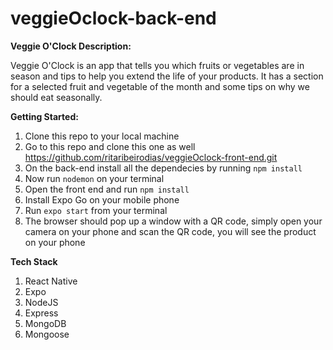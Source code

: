 # veggieOclock-back-end

**Veggie O'Clock Description:**

Veggie O'Clock is an app that tells you which fruits or vegetables are in season and tips to help you extend the life of your products. It has a section for a selected fruit and vegetable of the month and some tips on why we should eat seasonally.

**Getting Started:**

 1. Clone this repo to your local machine
 2. Go to this repo and clone this one as well https://github.com/ritaribeirodias/veggieOclock-front-end.git
 3. On the back-end install all the dependecies by running `npm install`
 4. Now run `nodemon` on your terminal
 5. Open the front end and run `npm install`
 6. Install Expo Go on your mobile phone
 7. Run `expo start` from your terminal
 8. The browser should pop up a window with a QR code, simply open your camera on your phone and scan the QR code, you will see the product on your phone

**Tech Stack**

 1. React Native
 2. Expo
 3. NodeJS
 4. Express
 5. MongoDB
 6. Mongoose
